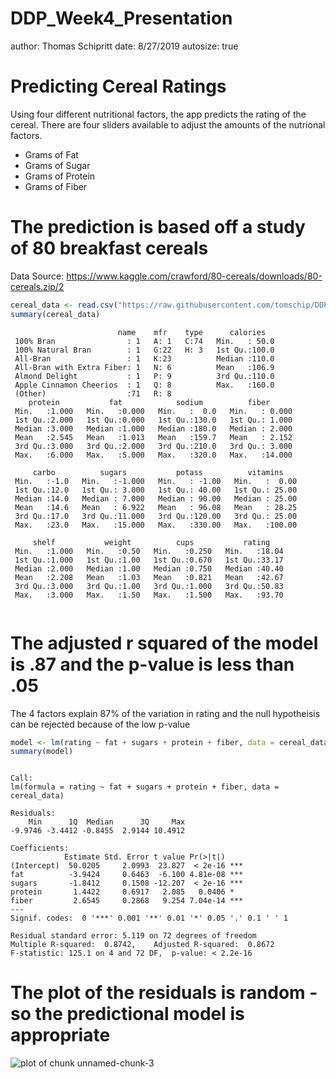 DDP_Week4_Presentation
========================================================
author: Thomas Schipritt
date: 8/27/2019
autosize: true

Predicting Cereal Ratings
========================================================

Using four different nutritional factors, the app predicts the rating of the cereal.  There are four sliders available to adjust the amounts of the nutrional factors.

- Grams of Fat
- Grams of Sugar
- Grams of Protein
- Grams of Fiber



The prediction is based off a study of 80 breakfast cereals
========================================================
Data Source: https://www.kaggle.com/crawford/80-cereals/downloads/80-cereals.zip/2


```r
cereal_data <- read.csv("https://raw.githubusercontent.com/tomschip/DDP_Week4/master/cereal.csv",header=T, sep = ",")
summary(cereal_data)
```

```
                        name    mfr    type      calories    
 100% Bran                : 1   A: 1   C:74   Min.   : 50.0  
 100% Natural Bran        : 1   G:22   H: 3   1st Qu.:100.0  
 All-Bran                 : 1   K:23          Median :110.0  
 All-Bran with Extra Fiber: 1   N: 6          Mean   :106.9  
 Almond Delight           : 1   P: 9          3rd Qu.:110.0  
 Apple Cinnamon Cheerios  : 1   Q: 8          Max.   :160.0  
 (Other)                  :71   R: 8                         
    protein           fat            sodium          fiber       
 Min.   :1.000   Min.   :0.000   Min.   :  0.0   Min.   : 0.000  
 1st Qu.:2.000   1st Qu.:0.000   1st Qu.:130.0   1st Qu.: 1.000  
 Median :3.000   Median :1.000   Median :180.0   Median : 2.000  
 Mean   :2.545   Mean   :1.013   Mean   :159.7   Mean   : 2.152  
 3rd Qu.:3.000   3rd Qu.:2.000   3rd Qu.:210.0   3rd Qu.: 3.000  
 Max.   :6.000   Max.   :5.000   Max.   :320.0   Max.   :14.000  
                                                                 
     carbo          sugars           potass          vitamins     
 Min.   :-1.0   Min.   :-1.000   Min.   : -1.00   Min.   :  0.00  
 1st Qu.:12.0   1st Qu.: 3.000   1st Qu.: 40.00   1st Qu.: 25.00  
 Median :14.0   Median : 7.000   Median : 90.00   Median : 25.00  
 Mean   :14.6   Mean   : 6.922   Mean   : 96.08   Mean   : 28.25  
 3rd Qu.:17.0   3rd Qu.:11.000   3rd Qu.:120.00   3rd Qu.: 25.00  
 Max.   :23.0   Max.   :15.000   Max.   :330.00   Max.   :100.00  
                                                                  
     shelf           weight          cups           rating     
 Min.   :1.000   Min.   :0.50   Min.   :0.250   Min.   :18.04  
 1st Qu.:1.000   1st Qu.:1.00   1st Qu.:0.670   1st Qu.:33.17  
 Median :2.000   Median :1.00   Median :0.750   Median :40.40  
 Mean   :2.208   Mean   :1.03   Mean   :0.821   Mean   :42.67  
 3rd Qu.:3.000   3rd Qu.:1.00   3rd Qu.:1.000   3rd Qu.:50.83  
 Max.   :3.000   Max.   :1.50   Max.   :1.500   Max.   :93.70  
                                                               
```

The adjusted r squared of the model is .87 and the p-value is less than .05
========================================================
The 4 factors explain 87% of the variation in rating and the null hypotheisis can be rejected because of the low p-value


```r
model <- lm(rating ~ fat + sugars + protein + fiber, data = cereal_data)
summary(model)
```

```

Call:
lm(formula = rating ~ fat + sugars + protein + fiber, data = cereal_data)

Residuals:
    Min      1Q  Median      3Q     Max 
-9.9746 -3.4412 -0.8455  2.9144 10.4912 

Coefficients:
            Estimate Std. Error t value Pr(>|t|)    
(Intercept)  50.0205     2.0993  23.827  < 2e-16 ***
fat          -3.9424     0.6463  -6.100 4.81e-08 ***
sugars       -1.8412     0.1508 -12.207  < 2e-16 ***
protein       1.4422     0.6917   2.085   0.0406 *  
fiber         2.6545     0.2868   9.254 7.04e-14 ***
---
Signif. codes:  0 '***' 0.001 '**' 0.01 '*' 0.05 '.' 0.1 ' ' 1

Residual standard error: 5.119 on 72 degrees of freedom
Multiple R-squared:  0.8742,	Adjusted R-squared:  0.8672 
F-statistic: 125.1 on 4 and 72 DF,  p-value: < 2.2e-16
```

The plot of the residuals is random - so the predictional model is appropriate
========================================================

![plot of chunk unnamed-chunk-3](DDP_Week4_Presentation-figure/unnamed-chunk-3-1.png)
